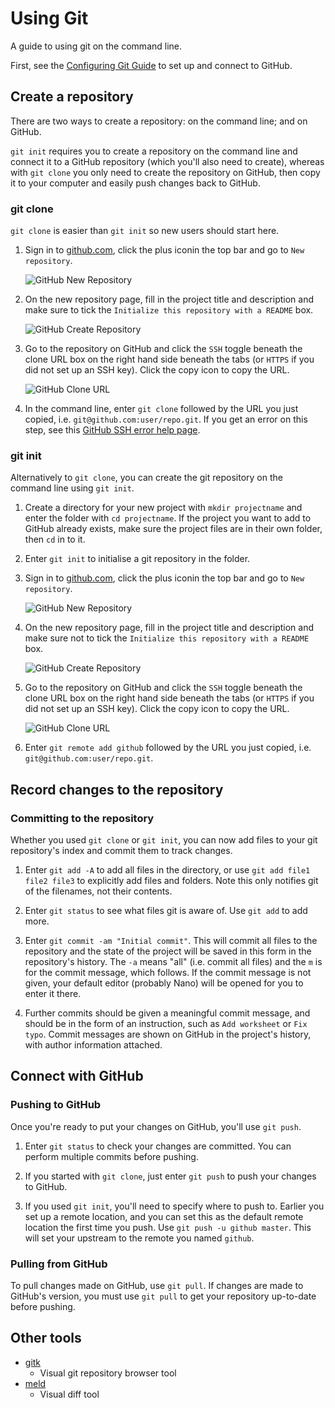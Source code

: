 # Using Git

A guide to using git on the command line.

First, see the [Configuring Git Guide](git-config.md) to set up and connect to GitHub.

## Create a repository

There are two ways to create a repository: on the command line; and on GitHub.

`git init` requires you to create a repository on the command line and connect it to a GitHub repository (which you'll also need to create), whereas with `git clone`  you only need to create the repository on GitHub, then copy it to your computer and easily push changes back to GitHub.

### git clone

`git clone` is easier than `git init` so new users should start here.

1. Sign in to [github.com](https://github.com/), click the plus iconin the top bar and go to `New repository`.

    ![GitHub New Repository](images/github-new-repo.png)

1. On the new repository page, fill in the project title and description and make sure to tick the `Initialize this repository with a README` box.

    ![GitHub Create Repository](images/github-new-project-init.png)

1. Go to the repository on GitHub and click the `SSH` toggle beneath the clone URL box on the right hand side beneath the tabs (or `HTTPS` if you did not set up an SSH key). Click the copy icon to copy the URL.

    ![GitHub Clone URL](images/github-clone-url.png)

1. In the command line, enter `git clone` followed by the URL you just copied, i.e. `git@github.com:user/repo.git`. If you get an error on this step, see this [GitHub SSH error help page](https://help.github.com/articles/error-permission-denied-publickey).

### git init

Alternatively to `git clone`, you can create the git repository on the command line using `git init`.

1. Create a directory for your new project with `mkdir projectname` and enter the folder with `cd projectname`. If the project you want to add to GitHub already exists, make sure the project files are in their own folder, then `cd` in to it.

1. Enter `git init` to initialise a git repository in the folder.

1. Sign in to [github.com](https://github.com/), click the plus iconin the top bar and go to `New repository`.

    ![GitHub New Repository](images/github-new-repo.png)

1. On the new repository page, fill in the project title and description and make sure not to tick the `Initialize this repository with a README` box.

    ![GitHub Create Repository](images/github-new-project.png)

1. Go to the repository on GitHub and click the `SSH` toggle beneath the clone URL box on the right hand side beneath the tabs (or `HTTPS` if you did not set up an SSH key). Click the copy icon to copy the URL.

    ![GitHub Clone URL](images/github-clone-url.png)

1. Enter `git remote add github` followed by the URL you just copied, i.e. `git@github.com:user/repo.git`.

## Record changes to the repository

### Committing to the repository

Whether you used `git clone` or `git init`, you can now add files to your git repository's index and commit them to track changes.

1. Enter `git add -A` to add all files in the directory, or use `git add file1 file2 file3` to explicitly add files and folders. Note this only notifies git of the filenames, not their contents.

1. Enter `git status` to see what files git is aware of. Use `git add` to add more.

1. Enter `git commit -am "Initial commit"`. This will commit all files to the repository and the state of the project will be saved in this form in the repository's history. The `-a` means "all" (i.e. commit all files) and the `m` is for the commit message, which follows. If the commit message is not given, your default editor (probably Nano) will be opened for you to enter it there.

1. Further commits should be given a meaningful commit message, and should be in the form of an instruction, such as `Add worksheet` or `Fix typo`. Commit messages are shown on GitHub in the project's history, with author information attached.

## Connect with GitHub

### Pushing to GitHub

Once you're ready to put your changes on GitHub, you'll use `git push`.

1. Enter `git status` to check your changes are committed. You can perform multiple commits before pushing.

1. If you started with `git clone`, just enter `git push` to push your changes to GitHub.

1. If you used `git init`, you'll need to specify where to push to. Earlier you set up a remote location, and you can set this as the default remote location the first time you push. Use `git push -u github master`. This will set your upstream to the remote you named `github`.

### Pulling from GitHub

To pull changes made on GitHub, use `git pull`. If changes are made to GitHub's version, you must use `git pull` to get your repository up-to-date before pushing.

## Other tools

- [gitk](http://git-scm.com/docs/gitk)
    - Visual git repository browser tool
- [meld](http://meldmerge.org/)
    - Visual diff tool
